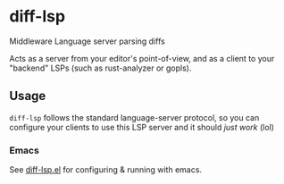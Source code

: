 # diff-lsp

Middleware Language server parsing diffs

Acts as a server from your editor's point-of-view, and as a client to your "backend" LSPs (such as rust-analyzer or gopls).


## Usage

`diff-lsp` follows the standard language-server protocol, so you can configure your clients to use this LSP server and it should *just work* (lol)

### Emacs

See [diff-lsp.el](https://www.github.com/C-Hipple/diff-lsp.el) for configuring & running with emacs.

